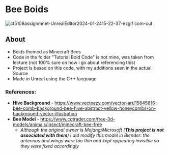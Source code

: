 # Bee Boids
![ct5108assignmnet-UnrealEditor2024-01-2415-22-37-ezgif com-cut](https://github.com/ALadysz/BeeBoids/assets/114247615/4d173e49-eb9c-41c0-b523-950b4ff7890e)
## About
- Boids themed as Minecraft Bees
- Code in the folder "Tutorial Boid Code" is not mine, was taken from lecture (not 100% sure on how i go about referencing this)
- Project is based on this code, with my additions seen in the actual Source
- Made in Unreal using the C++ language
### References:
- **Hive Background** - https://www.vecteezy.com/vector-art/15845816-bee-comb-background-bee-hive-abstract-yellow-honeycombs-on-background-vector-illustration
- **Bee Model** - https://www.cgtrader.com/free-3d-models/animals/insect/minecraft-bee-free
  - _Although the original owner is Mojang/Microsoft (**This project is not associated with them**) I did modify this model in Blender: the antennas and wings were too thin and kept appearing invisible so they were fixed accordingly_
